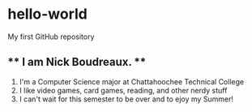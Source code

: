 # hello-world
My first GitHub repository
## ** I am Nick Boudreaux. ** ##
1. I'm a Computer Science major at Chattahoochee Technical College
2. I like video games, card games, reading, and other nerdy stuff
3. I can't wait for this semester to be over and to ejoy my Summer!

